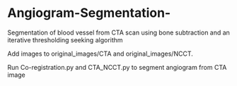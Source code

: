 # Angiogram-Segmentation-
Segmentation of blood vessel from CTA scan using bone subtraction and an iterative thresholding seeking algorithm

Add images to original_images/CTA and original_images/NCCT.

Run Co-registration.py and CTA_NCCT.py to segment angiogram from CTA image
